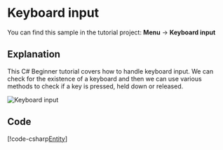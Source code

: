 # Keyboard input
You can find this sample in the tutorial project: **Menu** &rarr; **Keyboard input** 

## Explanation
This C# Beginner tutorial covers how to handle keyboard input. We can check for the existence of a keyboard and then we can use various methods to check if a key is pressed, held down or released.

![Keyboard input](media/keyboard-input.png)

## Code
[!code-csharp[Entity](..\..\..\..\xenko\samples\Tutorials\CSharpBeginner\CSharpBeginner\CSharpBeginner.Game\Code\KeyboardInputDemo.cs)]
